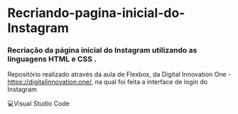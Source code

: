 # Recriando-pagina-inicial-do-Instagram 
### Recriação da página inicial do Instagram utilizando as linguagens HTML e CSS .
Repositório realizado através da aula de Flexbox, da Digital Innovation One - https://digitalinnovation.one/, na qual foi feita a interface de login do Instagram


💻️Visual Studio Code
